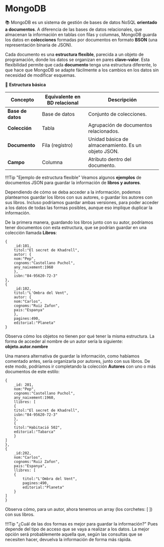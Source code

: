 # MongoDB

📚 MongoDB es un sistema de gestión de bases de datos NoSQL **orientado a documentos**.
A diferencia de las bases de datos relacionales, que almacenan la información en tablas con filas y columnas, MongoDB guarda los datos en **colecciones** formadas por documentos en formato **BSON** (una representación binaria de JSON).

Cada documento es una **estructura flexible**, parecida a un objeto de programación, donde los datos se organizan en pares **clave–valor**.
Esta flexibilidad permite que cada **documento** tenga una estructura diferente, lo que hace que MongoDB se adapte fácilmente a los cambios en los datos sin necesidad de modificar esquemas.

📂 **Estructura básica**

| Concepto       | Equivalente en BD relacional | Descripción                                      |
|----------------|------------------------------|--------------------------------------------------|
| **Base de datos** | Base de datos                | Conjunto de colecciones.                         |
| **Colección**     | Tabla                       | Agrupación de documentos relacionados.           |
| **Documento**     | Fila (registro)             | Unidad básica de almacenamiento. Es un objeto JSON. |
| **Campo**         | Columna                    | Atributo dentro del documento.                   |

!!!Tip "Ejemplo de estructura flexible"
    Veamos algunos **ejemplos** de documentos JSON para guardar la información de **libros y autores**.

Dependiendo de cómo se deba acceder a la información, podemos plantearnos guardar los libros con sus autores, o guardar los autores con sus libros.
Incluso podríamos guardar ambas versiones, para poder acceder a los datos de todas las formas posibles, aunque eso implique duplicar la información.

De la primera manera, guardando los libros junto con su autor, podríamos tener documentos con esta estructura, que se podrían guardar en una colección llamada **Libros**:


    {  
        _id:101,  
        titol:"El secret de Khadrell",  
        autor: {  
        nom:"Pep",  
        cognoms:"Castellano Puchol",  
        any_naixement:1960  
        },  
        isbn:"84-95620-72-3"  
    },  
    {  
        _id:102,  
        titol:"L'Ombra del Vent",  
        autor: {  
        nom:"Carlos",  
        cognoms:"Ruiz Zafon",  
        pais:"Espanya"  
        },  
        pagines:490,  
        editorial:"Planeta"  
    }

Observa cómo los objetos no tienen por qué tener la misma estructura.
La forma de acceder al nombre de un autor sería la siguiente:
**objeto.autor.nombre**

Una manera alternativa de guardar la información, como habíamos comentado antes, sería organizarla por autores, junto con sus libros.
De este modo, podríamos ir completando la colección **Autores** con uno o más documentos de este estilo:   

    {  
        _id: 201,  
        nom:"Pep",  
        cognoms:"Castellano Puchol",  
        any_naixement:1960,  
        llibres: [  
        {  
        titol:"El secret de Khadrell",  
        isbn:"84-95620-72-3"  
        },  
        {  
        titol:"Habitació 502",  
        editorial:"Tabarca"  
        }  
    ]  
    },  
    {  
        _id:202,  
        nom:"Carlos",  
        cognoms:"Ruiz Zafon",  
        pais:"Espanya",  
        llibres: [  
        {  
            titol:"L'Ombra del Vent",  
            pagines:490,  
            editorial:"Planeta"  
        }  
    ]  
    }

Observa cómo, para un autor, ahora tenemos un array (los corchetes: [ ]) con sus libros.

!!!Tip "¿Cuál de las dos formas es mejor para guardar la información?"
    Pues depende del tipo de acceso que se vaya a realizar a los datos.
    La mejor opción será probablemente aquella que, según las consultas que se necesiten hacer, devuelva la información de forma más rápida.    